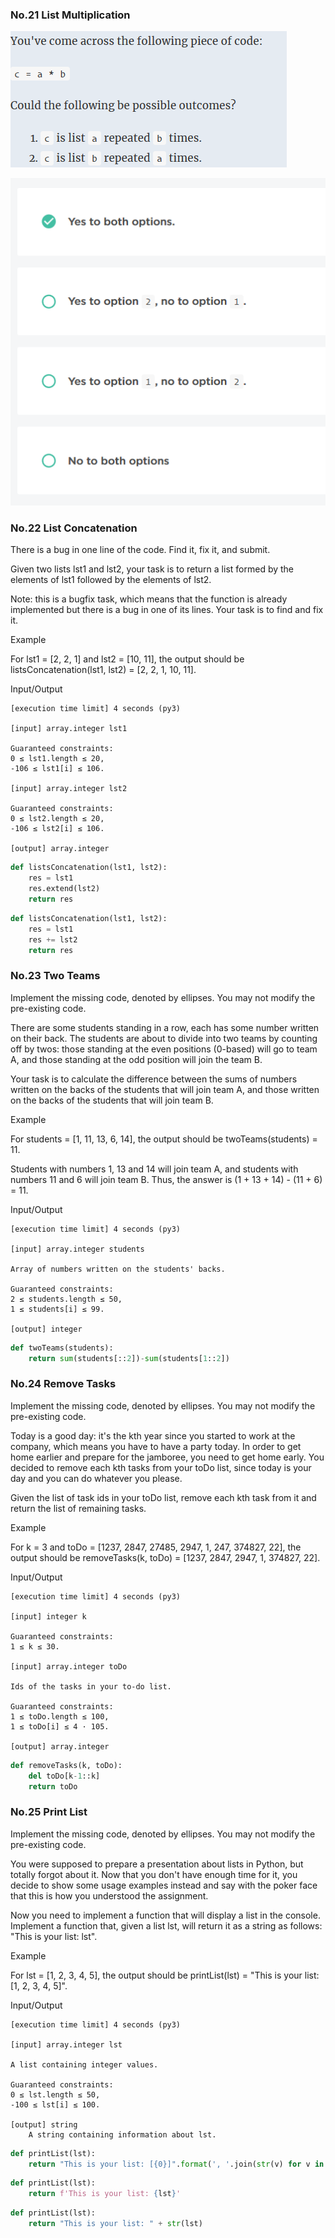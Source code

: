 ### No.21 List Multiplication
![title](P21-01.png)  

![title](P21-02.png)  
### No.22 List Concatenation
There is a bug in one line of the code. Find it, fix it, and submit.

Given two lists lst1 and lst2, your task is to return a list formed by the elements of lst1 followed by the elements of lst2.

Note: this is a bugfix task, which means that the function is already implemented but there is a bug in one of its lines. Your task is to find and fix it.

Example

For lst1 = [2, 2, 1] and lst2 = [10, 11], the output should be
listsConcatenation(lst1, lst2) = [2, 2, 1, 10, 11].

Input/Output

    [execution time limit] 4 seconds (py3)

    [input] array.integer lst1

    Guaranteed constraints:
    0 ≤ lst1.length ≤ 20,
    -106 ≤ lst1[i] ≤ 106.

    [input] array.integer lst2

    Guaranteed constraints:
    0 ≤ lst2.length ≤ 20,
    -106 ≤ lst2[i] ≤ 106.

    [output] array.integer
```python
def listsConcatenation(lst1, lst2):
    res = lst1
    res.extend(lst2)
    return res
```
```python
def listsConcatenation(lst1, lst2):
    res = lst1
    res += lst2
    return res
```
### No.23 Two Teams
Implement the missing code, denoted by ellipses. You may not modify the pre-existing code.

There are some students standing in a row, each has some number written on their back. The students are about to divide into two teams by counting off by twos: those standing at the even positions (0-based) will go to team A, and those standing at the odd position will join the team B.

Your task is to calculate the difference between the sums of numbers written on the backs of the students that will join team A, and those written on the backs of the students that will join team B.

Example

For students = [1, 11, 13, 6, 14], the output should be
twoTeams(students) = 11.

Students with numbers 1, 13 and 14 will join team A, and students with numbers 11 and 6 will join team B. Thus, the answer is (1 + 13 + 14) - (11 + 6) = 11.

Input/Output

    [execution time limit] 4 seconds (py3)

    [input] array.integer students

    Array of numbers written on the students' backs.

    Guaranteed constraints:
    2 ≤ students.length ≤ 50,
    1 ≤ students[i] ≤ 99.

    [output] integer
```python
def twoTeams(students):
    return sum(students[::2])-sum(students[1::2])
```
### No.24 Remove Tasks
Implement the missing code, denoted by ellipses. You may not modify the pre-existing code.

Today is a good day: it's the kth year since you started to work at the company, which means you have to have a party today. In order to get home earlier and prepare for the jamboree, you need to get home early. You decided to remove each kth tasks from your toDo list, since today is your day and you can do whatever you please.

Given the list of task ids in your toDo list, remove each kth task from it and return the list of remaining tasks.

Example

For k = 3 and toDo = [1237, 2847, 27485, 2947, 1, 247, 374827, 22],
the output should be
removeTasks(k, toDo) = [1237, 2847, 2947, 1, 374827, 22].

Input/Output

    [execution time limit] 4 seconds (py3)

    [input] integer k

    Guaranteed constraints:
    1 ≤ k ≤ 30.

    [input] array.integer toDo

    Ids of the tasks in your to-do list.

    Guaranteed constraints:
    1 ≤ toDo.length ≤ 100,
    1 ≤ toDo[i] ≤ 4 · 105.

    [output] array.integer
```python
def removeTasks(k, toDo):
    del toDo[k-1::k]
    return toDo
```
### No.25 Print List
Implement the missing code, denoted by ellipses. You may not modify the pre-existing code.

You were supposed to prepare a presentation about lists in Python, but totally forgot about it. Now that you don't have enough time for it, you decide to show some usage examples instead and say with the poker face that this is how you understood the assignment.

Now you need to implement a function that will display a list in the console. Implement a function that, given a list lst, will return it as a string as follows: "This is your list: lst".

Example

For lst = [1, 2, 3, 4, 5], the output should be
printList(lst) = "This is your list: [1, 2, 3, 4, 5]".

Input/Output

    [execution time limit] 4 seconds (py3)

    [input] array.integer lst

    A list containing integer values.

    Guaranteed constraints:
    0 ≤ lst.length ≤ 50,
    -100 ≤ lst[i] ≤ 100.

    [output] string
        A string containing information about lst.
```python
def printList(lst):
    return "This is your list: [{0}]".format(', '.join(str(v) for v in lst))
```
```python
def printList(lst):
    return f'This is your list: {lst}'
```
```python
def printList(lst):
    return "This is your list: " + str(lst)
```
